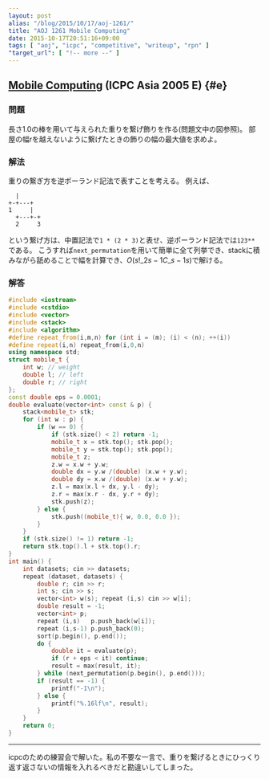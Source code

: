 ```yaml
---
layout: post
alias: "/blog/2015/10/17/aoj-1261/"
title: "AOJ 1261 Mobile Computing"
date: 2015-10-17T20:51:16+09:00
tags: [ "aoj", "icpc", "competitive", "writeup", "rpn" ]
"target_url": [ "!-- more --" ]
---
```


## [Mobile Computing](http://judge.u-aizu.ac.jp/onlinejudge/description.jsp?id=1261) (ICPC Asia 2005 E) {#e}

### 問題

長さ$1.0$の棒を用いて与えられた重りを繋げ飾りを作る(問題文中の図参照)。
部屋の幅rを越えないように繋げたときの飾りの幅の最大値を求めよ。

### 解法

重りの繋ぎ方を逆ポーランド記法で表すことを考える。
例えば、

```
  |
+-+---+
1     |
  +---+-+
  2     3
```

という繋げ方は、中置記法で`1 * (2 * 3)`と表せ、逆ポーランド記法では`123**`である。
こうすれば`next_permutation`を用いて簡単に全て列挙でき、stackに積みながら舐めることで幅を計算でき、$O(s!{}\_{2s-1}C\_{s-1}s)$で解ける。

### 解答

``` c++
#include <iostream>
#include <cstdio>
#include <vector>
#include <stack>
#include <algorithm>
#define repeat_from(i,m,n) for (int i = (m); (i) < (n); ++(i))
#define repeat(i,n) repeat_from(i,0,n)
using namespace std;
struct mobile_t {
    int w; // weight
    double l; // left
    double r; // right
};
const double eps = 0.0001;
double evaluate(vector<int> const & p) {
    stack<mobile_t> stk;
    for (int w : p) {
        if (w == 0) {
            if (stk.size() < 2) return -1;
            mobile_t x = stk.top(); stk.pop();
            mobile_t y = stk.top(); stk.pop();
            mobile_t z;
            z.w = x.w + y.w;
            double dx = y.w /(double) (x.w + y.w);
            double dy = x.w /(double) (x.w + y.w);
            z.l = max(x.l + dx, y.l - dy);
            z.r = max(x.r - dx, y.r + dy);
            stk.push(z);
        } else {
            stk.push((mobile_t){ w, 0.0, 0.0 });
        }
    }
    if (stk.size() != 1) return -1;
    return stk.top().l + stk.top().r;
}
int main() {
    int datasets; cin >> datasets;
    repeat (dataset, datasets) {
        double r; cin >> r;
        int s; cin >> s;
        vector<int> w(s); repeat (i,s) cin >> w[i];
        double result = -1;
        vector<int> p;
        repeat (i,s)   p.push_back(w[i]);
        repeat (i,s-1) p.push_back(0);
        sort(p.begin(), p.end());
        do {
            double it = evaluate(p);
            if (r + eps < it) continue;
            result = max(result, it);
        } while (next_permutation(p.begin(), p.end()));
        if (result == -1) {
            printf("-1\n");
        } else {
            printf("%.16lf\n", result);
        }
    }
    return 0;
}
```

---

icpcのための練習会で解いた。私の不要な一言で、重りを繋げるときにひっくり返す返さないの情報を入れるべきだと勘違いしてしまった。
